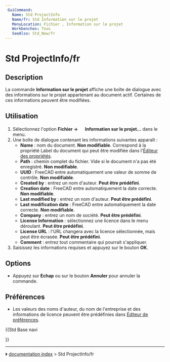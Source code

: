 ```yaml
---
 GuiCommand:
   Name: Std ProjectInfo
   Name/fr: Std Information sur le projet
   MenuLocation: Fichier , Information sur le projet
   Workbenches: Tous
   SeeAlso: Std_New/fr
---
```


# Std ProjectInfo/fr

## Description

La commande **Information sur le projet** affiche une boîte de dialogue avec des informations sur le projet appartenant au document actif. Certaines de ces informations peuvent être modifiées.



## Utilisation

1.  Sélectionnez l\'option **Fichier → <img src="images/Std_ProjectInfo.svg" width=16px> Information sur le projet...** dans le menu.
2.  Une boîte de dialogue contenant les informations suivantes apparaît :
    -   **Name** : nom du document. **Non modifiable**. Correspond à la propriété Label du document qui peut être modifiée dans l\'[Éditeur des propriétés](Property_editor/fr.md).
    -   **Path** : chemin complet du fichier. Vide si le document n\'a pas été enregistré. **Non modifiable**.
    -   **UUID** : FreeCAD entre automatiquement une valeur de somme de contrôle. **Non modifiable**.
    -   **Created by** : entrez un nom d\'auteur. **Peut être prédéfini**.
    -   **Creation date** : FreeCAD entre automatiquement la date correcte. **Non modifiable**.
    -   **Last modified by** : entrez un nom d\'auteur. **Peut être prédéfini**.
    -   **Last modification date** : FreeCAD entre automatiquement la date correcte. **Non modifiable**.
    -   **Company** : entrez un nom de société. **Peut être prédéfini**.
    -   **License Information** : sélectionnez une licence dans le menu déroulant. **Peut être prédéfini**.
    -   **License URL** : l\'URL changera avec la licence sélectionnée, mais peut être écrasée. **Peut être prédéfini**.
    -   **Comment** : entrez tout commentaire qui pourrait s\'appliquer.
3.  Saisissez les informations requises et appuyez sur le bouton **OK**.

## Options

-   Appuyez sur **Echap** ou sur le bouton **Annuler** pour annuler la commande.



## Préférences

-   Les valeurs des noms d\'auteur, du nom de l\'entreprise et des informations de licence peuvent être prédéfinies dans [Éditeur de préférences](Preferences_Editor/fr#Document.md).





{{Std Base navi

}}



---
⏵ [documentation index](../README.md) > Std ProjectInfo/fr
